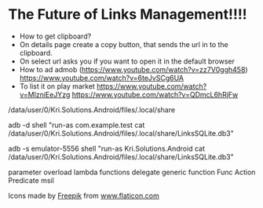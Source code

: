 # The Future of Links Management!!!!
* How to get clipboard?
* On details page create a copy button, that sends the url in to the clipboard.
* On select url asks you if you want to open it in the default browser
* How to ad admob (https://www.youtube.com/watch?v=zz7V0ggh458)
https://www.youtube.com/watch?v=6teJvSCg6UA
* To list it on play market https://www.youtube.com/watch?v=MlzniEeJYzg 
https://www.youtube.com/watch?v=QDmcL6hRjFw

/data/user/0/Kri.Solutions.Android/files/.local/share

adb -d shell "run-as com.example.test cat /data/user/0/Kri.Solutions.Android/files/.local/share/LinksSQLite.db3"

adb -s emulator-5556 shell "run-as Kri.Solutions.Android cat /data/user/0/Kri.Solutions.Android/files/.local/share/LinksSQLite.db3"

parameter overload
lambda functions
delegate
generic function
Func Action Predicate
msil

<div>Icons made by <a href="http://www.freepik.com/" title="Freepik">Freepik</a> from <a href="https://www.flaticon.com/" title="Flaticon">www.flaticon.com</a></div>
